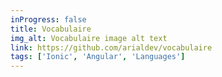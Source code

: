```yaml
---
inProgress: false
title: Vocabulaire
img_alt: Vocabulaire image alt text
link: https://github.com/arialdev/vocabulaire
tags: ['Ionic', 'Angular', 'Languages']
---
```

